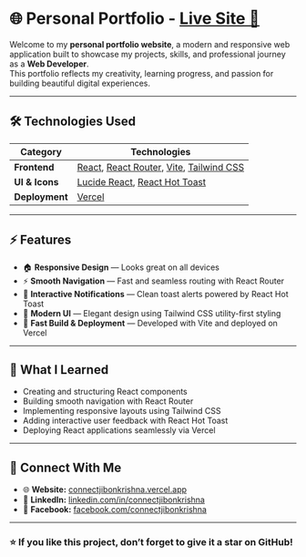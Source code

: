 # 🌐 Personal Portfolio - [Live Site 🚀](https://connectjibonkrishna.vercel.app/)

Welcome to my **personal portfolio website**, a modern and responsive web application built to showcase my projects, skills, and professional journey as a **Web Developer**.  
This portfolio reflects my creativity, learning progress, and passion for building beautiful digital experiences.

---

## 🛠️ Technologies Used

| Category       | Technologies                                                                                                                                 |
| -------------- | -------------------------------------------------------------------------------------------------------------------------------------------- |
| **Frontend**   | [React](https://react.dev/), [React Router](https://reactrouter.com/), [Vite](https://vitejs.dev/), [Tailwind CSS](https://tailwindcss.com/) |
| **UI & Icons** | [Lucide React](https://lucide.dev/), [React Hot Toast](https://react-hot-toast.com/)                                                         |
| **Deployment** | [Vercel](https://vercel.com/)                                                                                                                |

---

## ⚡ Features

- 🏠 **Responsive Design** — Looks great on all devices
- ⚡ **Smooth Navigation** — Fast and seamless routing with React Router
- 💬 **Interactive Notifications** — Clean toast alerts powered by React Hot Toast
- 🎨 **Modern UI** — Elegant design using Tailwind CSS utility-first styling
- 🚀 **Fast Build & Deployment** — Developed with Vite and deployed on Vercel

---

## 🧠 What I Learned

- Creating and structuring React components
- Building smooth navigation with React Router
- Implementing responsive layouts using Tailwind CSS
- Adding interactive user feedback with React Hot Toast
- Deploying React applications seamlessly via Vercel

---

## 💌 Connect With Me

- 🌐 **Website:** [connectjibonkrishna.vercel.app](https://connectjibonkrishna.vercel.app/)
- 💼 **LinkedIn:** [linkedin.com/in/connectjibonkrishna](https://www.linkedin.com/in/connectjibonkrishna/)
- 💼 **Facebook:** [facebook.com/connectjibonkrishna](https://www.facebook.com/connectjibonkrishna)

---

### ⭐ If you like this project, don’t forget to give it a star on GitHub!
